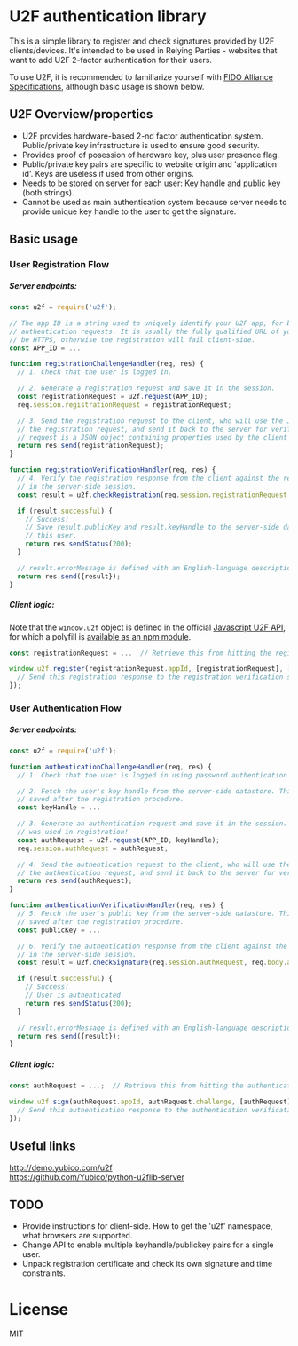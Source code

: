 # U2F authentication library

This is a simple library to register and check signatures provided by U2F clients/devices.
It's intended to be used in Relying Parties - websites that want to add U2F 2-factor authentication
for their users.

To use U2F, it is recommended to familiarize yourself with [FIDO Alliance Specifications](https://fidoalliance.org/download/),
although basic usage is shown below.

## U2F Overview/properties

 * U2F provides hardware-based 2-nd factor authentication system. Public/private key infrastructure is used
   to ensure good security.
 * Provides proof of posession of hardware key, plus user presence flag.
 * Public/private key pairs are specific to website origin and 'application id'. Keys are useless if used from
   other origins.
 * Needs to be stored on server for each user: Key handle and public key (both strings).
 * Cannot be used as main authentication system because server needs to provide
   unique key handle to the user to get the signature.

## Basic usage

### User Registration Flow

##### Server endpoints:

```javascript
const u2f = require('u2f');

// The app ID is a string used to uniquely identify your U2F app, for both registration requests and
// authentication requests. It is usually the fully qualified URL of your website. The website MUST
// be HTTPS, otherwise the registration will fail client-side.
const APP_ID = ...

function registrationChallengeHandler(req, res) {
  // 1. Check that the user is logged in.

  // 2. Generate a registration request and save it in the session.
  const registrationRequest = u2f.request(APP_ID);
  req.session.registrationRequest = registrationRequest;

  // 3. Send the registration request to the client, who will use the Javascript U2F API to sign
  // the registration request, and send it back to the server for verification. The registration
  // request is a JSON object containing properties used by the client to sign the request.
  return res.send(registrationRequest);
}

function registrationVerificationHandler(req, res) {
  // 4. Verify the registration response from the client against the registration request saved
  // in the server-side session.
  const result = u2f.checkRegistration(req.session.registrationRequest, req.body.registrationResponse);

  if (result.successful) {
    // Success!
    // Save result.publicKey and result.keyHandle to the server-side datastore, associated with
    // this user.
    return res.sendStatus(200);
  }

  // result.errorMessage is defined with an English-language description of the error.
  return res.send({result});
}
```

##### Client logic:

Note that the `window.u2f` object is defined in the official [Javascript U2F API](https://github.com/google/u2f-ref-code), for which a polyfill is [available as an npm module](https://www.npmjs.com/package/u2f-api-polyfill).

```javascript
const registrationRequest = ...  // Retrieve this from hitting the registration challenge endpoint

window.u2f.register(registrationRequest.appId, [registrationRequest], [], (registrationResponse) => {
  // Send this registration response to the registration verification server endpoint
});
```

### User Authentication Flow

##### Server endpoints:

```javascript
const u2f = require('u2f');

function authenticationChallengeHandler(req, res) {
  // 1. Check that the user is logged in using password authentication.

  // 2. Fetch the user's key handle from the server-side datastore. This field should have been
  // saved after the registration procedure.
  const keyHandle = ...

  // 3. Generate an authentication request and save it in the session. Use the same app ID that
  // was used in registration!
  const authRequest = u2f.request(APP_ID, keyHandle);
  req.session.authRequest = authRequest;

  // 4. Send the authentication request to the client, who will use the Javascript U2F API to sign
  // the authentication request, and send it back to the server for verification.
  return res.send(authRequest);
}

function authenticationVerificationHandler(req, res) {
  // 5. Fetch the user's public key from the server-side datastore. This field should have been
  // saved after the registration procedure.
  const publicKey = ...

  // 6. Verify the authentication response from the client against the authentication request saved
  // in the server-side session.
  const result = u2f.checkSignature(req.session.authRequest, req.body.authResponse, publicKey);

  if (result.successful) {
    // Success!
    // User is authenticated.
    return res.sendStatus(200);
  }

  // result.errorMessage is defined with an English-language description of the error.
  return res.send({result});
}
```

##### Client logic:

```javascript
const authRequest = ...;  // Retrieve this from hitting the authentication challenge endpoint

window.u2f.sign(authRequest.appId, authRequest.challenge, [authRequest], (authResponse) => {
  // Send this authentication response to the authentication verification server endpoint
});
```

## Useful links

http://demo.yubico.com/u2f  
https://github.com/Yubico/python-u2flib-server  



## TODO

 * Provide instructions for client-side. How to get the 'u2f' namespace, what browsers are supported.
 * Change API to enable multiple keyhandle/publickey pairs for a single user.
 * Unpack registration certificate and check its own signature and time constraints.


# License

MIT

